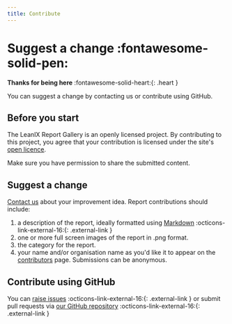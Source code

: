 ```yaml
---
title: Contribute
---
```


# Suggest a change :fontawesome-solid-pen:

**Thanks for being here** :fontawesome-solid-heart:{: .heart } 

You can suggest a change by contacting us or contribute using GitHub.

## Before you start

The LeanIX Report Gallery is an openly licensed project. By contributing to this project, you agree that your contribution is licensed under the site's [open licence](licence.md). 

Make sure you have permission to share the submitted content.

## Suggest a change

[Contact us](about.md) about your improvement idea. Report contributions should include:

1. a description of the report, ideally formatted using [Markdown](https://commonmark.org/help/) :octicons-link-external-16:{: .external-link } 
1. one or more full screen images of the report in .png format.
1. the category for the report.
1. your name and/or organisation name as you'd like it to appear on the [contributors](contributors.md) page. Submissions can be anonymous.

## Contribute using GitHub

You can [raise issues](https://github.com/Stephen-Gates/report-gallery/issues) :octicons-link-external-16:{: .external-link } or submit pull requests via [our GitHub repository][GitHub] :octicons-link-external-16:{: .external-link } 

[GitHub]: https://github.com/Stephen-Gates/report-gallery "Stephen-Gates/report-gallery"
